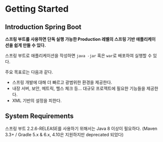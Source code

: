 # Getting Started

## Introduction Spring Boot
**스프링 부트를 사용하면 단독 실행 가능한 Production 레벨의 스프링 기반 애플리케이션을 쉽게 만들 수 있다.**

스프링 부트로 애플리케이션을 작성하면 `java -jar` 혹은 `war`로 배포하여 실행할 수 있다.

주요 목표로는 다음과 같다.
- 스프링 개발에 대해 더 빠르고 광범위한 환경을 제공한다.
- 내장 서버, 보안, 메트릭, 헬스 체크 등... 대규모 프로젝트에 필요한 기능들을 제공한다.
- XML 기반의 설정을 피한다.

## System Requirements
스프링 부트 2.2.6-RELEASE를 사용하기 위해서는 Java 8 이상이 필요하다. (Maven 3.3+ / Gradle 5.x & 6.x, 4.10은 지원하지만 deprecated 되었다)
